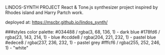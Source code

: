 LINDOS-SYNTH PROJECT
React & Tone.js synthesizer project inspired by Rhodes island and Harry Partch work.

deployed at: https://mscbr.github.io/lindos_synth/

###styles
color palette: 
    #034488 / rgba(3, 68, 136, 1) - dark blue
    #178fd6 / rgba(23, 143, 214, 1) - blue
    #ccdde8 / rgba(204, 221, 232, 1) - pastel blue
    #edece8 / rgba(237, 236, 232, 1)  - pastel grey
    #fffcf6 / rgba(255, 252, 246, 1) - "white"